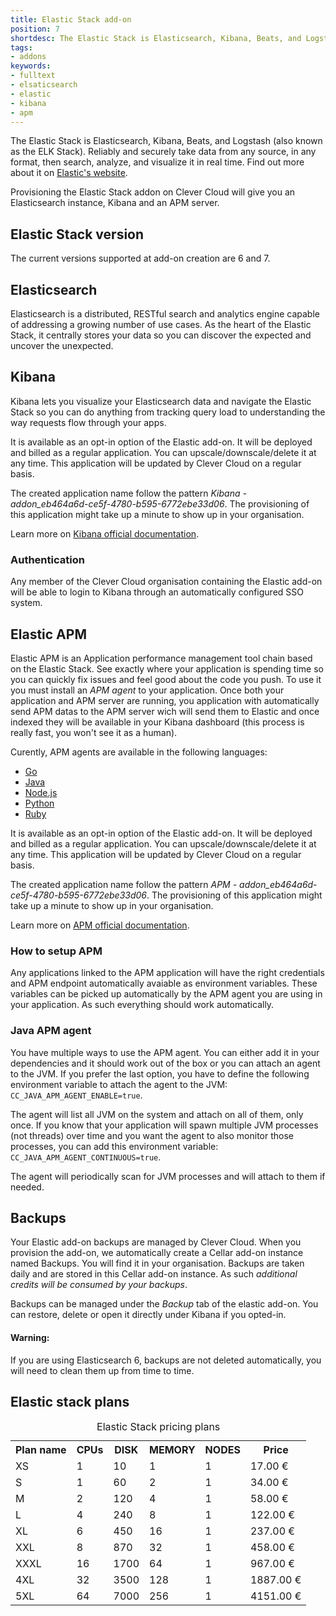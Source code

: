 ```yaml
---
title: Elastic Stack add-on
position: 7
shortdesc: The Elastic Stack is Elasticsearch, Kibana, Beats, and Logstash (also known as the ELK Stack). 
tags:
- addons
keywords:
- fulltext
- elsaticsearch
- elastic
- kibana
- apm
---
```


The Elastic Stack is Elasticsearch, Kibana, Beats, and Logstash (also known as the ELK Stack). Reliably and securely take data from any source, in any format, then search, analyze, and visualize it in real time. Find out more about it on [Elastic's website](https://www.elastic.co/products/elastic-stack).

Provisioning the Elastic Stack addon on Clever Cloud will give you an Elasticsearch instance, Kibana and an APM server.

## Elastic Stack version

The current versions supported at add-on creation are 6 and 7.

## Elasticsearch

Elasticsearch is a distributed, RESTful search and analytics engine capable of addressing a growing number of use cases. As the heart of the Elastic Stack, it centrally stores your data so you can discover the expected and uncover the unexpected.

## Kibana

Kibana lets you visualize your Elasticsearch data and navigate the Elastic Stack so you can do anything from tracking query load to understanding the way requests flow through your apps.

It is available as an opt-in option of the Elastic add-on. It will be deployed and billed as a regular application. You can upscale/downscale/delete it at any time. This application will be updated by Clever Cloud on a regular basis.

The created application name follow the pattern *Kibana - addon_eb464a6d-ce5f-4780-b595-6772ebe33d06*. The provisioning of this application might take up a minute to show up in your organisation.

Learn more on [Kibana official documentation](https://www.elastic.co/guide/en/kibana/current/index.html).

### Authentication

Any member of the Clever Cloud organisation containing the Elastic add-on will be able to login to Kibana through an automatically configured SSO system. 

## Elastic APM

Elastic APM is an Application performance management tool chain based on the Elastic Stack. See exactly where your application is spending time so you can quickly fix issues and feel good about the code you push. To use it you must install an *APM agent* to your application. Once both your application and APM server are running, you application with automatically send APM datas to the APM server wich will send them to Elastic and once indexed they will be available in your Kibana dashboard (this process is really fast, you won't see it as a human).

Curently, APM agents are available in the following languages:
- [Go](https://www.elastic.co/guide/en/apm/agent/go/1.x/introduction.html)
- [Java](https://www.elastic.co/guide/en/apm/agent/java/1.x/intro.html)
- [Node.js](https://www.elastic.co/guide/en/apm/agent/nodejs/2.x/intro.html)
- [Python](https://www.elastic.co/guide/en/apm/agent/python/5.x/getting-started.html)
- [Ruby](https://www.elastic.co/guide/en/apm/agent/ruby/3.x/introduction.html)

It is available as an opt-in option of the Elastic add-on. It will be deployed and billed as a regular application. You can upscale/downscale/delete it at any time. This application will be updated by Clever Cloud on a regular basis.

The created application name follow the pattern *APM - addon_eb464a6d-ce5f-4780-b595-6772ebe33d06*. The provisioning of this application might take up a minute to show up in your organisation.

Learn more on [APM official documentation](https://www.elastic.co/guide/en/apm/get-started/current/components.html).

### How to setup APM

Any applications linked to the APM application will have the right credentials and APM endpoint automatically avaiable as environment variables. These variables can be picked up automatically by the APM agent you are using in your application. As such everything should work automatically.

### Java APM agent

You have multiple ways to use the APM agent. You can either add it in your dependencies and it should work out of the box or you can attach an agent to the JVM. If you prefer the last option, you have to define the following environment variable to attach the agent to the JVM: `CC_JAVA_APM_AGENT_ENABLE=true`.

The agent will list all JVM on the system and attach on all of them, only once. If you know that your application will spawn multiple JVM processes (not threads) over time and you want the agent to also monitor those processes, you can add this environment variable: `CC_JAVA_APM_AGENT_CONTINUOUS=true`.

The agent will periodically scan for JVM processes and will attach to them if needed.

## Backups

Your Elastic add-on backups are managed by Clever Cloud. When you provision the add-on, we automatically create a Cellar add-on instance named Backups. You will find it in your organisation. Backups are taken daily and are stored in this Cellar add-on instance. As such *additional credits will be consumed by your backups*.

Backups can be managed under the *Backup* tab of the elastic add-on. You can restore, delete or open it directly under Kibana if you opted-in.

<div class="panel panel-warning">
  <div class="panel-heading">
    <h4>Warning:</h4>
  </div>
  <div class="panel-body">
    <p>If you are using Elasticsearch 6, backups are not deleted automatically, you will need to clean them up from time to time.</p>
  </div>
</div>

## Elastic stack plans

<table class="table table-bordered table-striped dataTable"><caption>Elastic Stack pricing plans</caption> 
    <tbody>
        <tr>
          <th><strong>Plan name </strong></th>
            <th> CPUs </th>
            <th> DISK </th>
            <th> MEMORY </th>
            <th> NODES </th>
            <th> Price </th>
        </tr>
          <tr>
            <td class="cc-col__price"><span class="label cc-label__price label-info">XS</span></td>
              <td class="text-right">1</td>
              <td class="text-right">10</td>
              <td class="text-right">1</td>
              <td class="text-right">1</td>
              <td class="text-right">17.00&nbsp;€</td>
          </tr>
          <tr>
            <td class="cc-col__price"><span class="label cc-label__price label-info">S</span></td>
              <td class="text-right">1</td>
              <td class="text-right">60</td>
              <td class="text-right">2</td>
              <td class="text-right">1</td>
              <td class="text-right">34.00&nbsp;€</td>
          </tr>
          <tr>
            <td class="cc-col__price"><span class="label cc-label__price label-info">M</span></td>
              <td class="text-right">2</td>
              <td class="text-right">120</td>
              <td class="text-right">4</td>
              <td class="text-right">1</td>
              <td class="text-right">58.00&nbsp;€</td>
          </tr>
          <tr>
            <td class="cc-col__price"><span class="label cc-label__price label-info">L</span></td>
              <td class="text-right">4</td>
              <td class="text-right">240</td>
              <td class="text-right">8</td>
              <td class="text-right">1</td>
              <td class="text-right">122.00&nbsp;€</td>
          </tr>
          <tr>
            <td class="cc-col__price"><span class="label cc-label__price label-info">XL</span></td>
              <td class="text-right">6</td>
              <td class="text-right">450</td>
              <td class="text-right">16</td>
              <td class="text-right">1</td>
              <td class="text-right">237.00&nbsp;€</td>
          </tr>
          <tr>
            <td class="cc-col__price"><span class="label cc-label__price label-info">XXL</span></td>
              <td class="text-right">8</td>
              <td class="text-right">870</td>
              <td class="text-right">32</td>
              <td class="text-right">1</td>
              <td class="text-right">458.00&nbsp;€</td>
          </tr>
          <tr>
            <td class="cc-col__price"><span class="label cc-label__price label-info">XXXL</span></td>
              <td class="text-right">16</td>
              <td class="text-right">1700</td>
              <td class="text-right">64</td>
              <td class="text-right">1</td>
              <td class="text-right">967.00&nbsp;€</td>
        </tr>
        <tr>
            <td class="cc-col__price"><span class="label cc-label__price label-info">4XL</span></td>
              <td class="text-right">32</td>
              <td class="text-right">3500</td>
              <td class="text-right">128</td>
              <td class="text-right">1</td>
              <td class="text-right">1887.00&nbsp;€</td>
          </tr>
          <tr>
            <td class="cc-col__price"><span class="label cc-label__price label-info">5XL</span></td>            
              <td class="text-right">64</td>            
              <td class="text-right">7000</td>            
              <td class="text-right">256</td>            
              <td class="text-right">1</td>            
              <td class="text-right">4151.00&nbsp;€</td>
          </tr>        
    </tbody>
</table>


